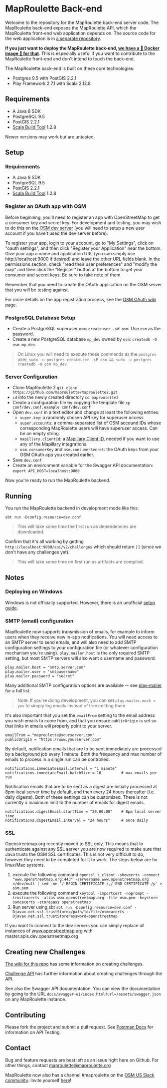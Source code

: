 # MapRoulette Back-end
Welcome to the repository for the MapRoulette back-end server code. The MapRoulette back-end exposes the MapRoulette API, which the MapRoulette front-end web application depends on. The source code for the web application is in [a separate repository](https://github.com/osmlab/maproulette3).

**If you just want to deploy the MapRoulette back-end, [we have a 🚢 Docker image 🚢 for that](https://github.com/maproulette/maproulette2-docker)**. This is especially useful if you want to contribute to the MapRoulette front-end and don't intend to touch the back-end.

The MapRoulette back-end is built on these core technologies:

* Postgres 9.5 with PostGIS 2.2.1
* Play Framework 2.7.1 with Scala 2.12.8

## Requirements

* A Java 8 SDK 
* PostgreSQL 9.5
* PostGIS 2.2.1
* [Scala Build Tool](https://www.scala-sbt.org/download.html) 1.2.8 

Newer versions may work but are untested.

## Setup

### Requirements

* A Java 8 SDK 
* PostgreSQL 9.5
* PostGIS 2.2.1
* [Scala Build Tool](https://www.scala-sbt.org/download.html) 1.2.8 

### Register an OAuth app with OSM

Before beginning, you'll need to register an app with OpenStreetMap to get a consumer key and secret key. For development and testing, you may wish to do this on the [OSM dev server](http://master.apis.dev.openstreetmap.org) (you will need to setup a new user account if you have't used the dev server before).

To register your app, login to your account, go to "My Settings", click on "oauth settings", and then click "Register your Application" near the bottom. Give your app a name and application URL (you can simply use http://localhost:9000 if desired) and leave the other URL fields blank. In the permissions section, check "read their user preferences" and "modify the map" and then click the "Register" button at the bottom to get your consumer and secret keys. Be sure to take note of them.

Remember that you need to create the OAuth application on the OSM server that you will be testing against.

For more details on the app registration process, see the [OSM OAuth wiki page](http://wiki.openstreetmap.org/wiki/OAuth).

### PostgreSQL Database Setup

* Create a PostgreSQL superuser `osm`: `createuser -sW osm`. Use `osm` as the password.
* Create a new PostgreSQL database `mp_dev` owned by `osm`: `createdb -O osm mp_dev`.

> On Linux you will need to execute these commands as the `postgres` user, `sudo -u postgres createuser -sP osm && sudo -u postgres createdb -O osm mp_dev`

### Server Configuration

* Clone MapRoulette 2 `git clone https://github.com/maproulette/maproulette2.git`
* `cd` into the newly created directory `cd maproulette2`
* Create a configuration file by copying the template file `cp conf/dev.conf.example conf/dev.conf`
* Open `dev.conf` in a text editor and change at least the following entries:
    * `super.key`: a randomly chosen API key for superuser access
    * `super.accounts`: a comma-separated list of OSM accound IDs whose corresponding MapRoulette users will have superuser access. Can be an empty string.
    * `mapillary.clientId`: a [Mapillary Client ID](https://www.mapillary.com/dashboard/developers), needed if you want to use any of the Mapillary integrations.
    * `osm.consumerKey` and `osm.consumerSecret`: the OAuth keys from your OSM OAuth app you created earlier.
* Save `dev.conf`
* Create an environment variable for the Swagger API documentation: `export API_HOST=localhost:9000`

Now you're ready to run the MapRoulette backend.

## Running

You run the MapRoulette backend in development mode like this:

`sbt run -Dconfig.resource=dev.conf`

> This will take some time the first run as dependencies are downloaded.

Confirm that it's all working by getting `http://localhost:9000/api/v2/challenges` which should return `[]` (since we don't have any challenges yet).

> This will take some time on first run as artifacts are compiled.

## Notes

### Deploying on Windows

Windows is not officially supported. However, there is an unofficial [setup guide](https://gist.github.com/3710d7f15534ec747423a3117cd7cc9c).

### SMTP (email) configuration

MapRoulette now supports transmission of emails, for example to inform users
when they receive new in-app notifications. You will need access to an SMTP
server to send emails, and will also need to add SMTP configuration settings to
your configuration file (or whatever configuration mechanism you're using).
`play.mailer.host` is the only required SMTP setting, but most SMTP servers
will also want a username and password.

```
play.mailer.host = "smtp.server.com"
play.mailer.user = "smtpusername"
play.mailer.password = "secret"
```

Many additional SMTP configuration options are available -- see
[play-mailer](https://github.com/playframework/play-mailer/blob/master/README.md)
for a full list.

> Note: If you're doing development, you can set `play.mailer.mock = yes` to
> simply log emails instead of transmitting them

It's also important that you set the `emailFrom` setting to the email address
you wish emails to come from, and that you ensure `publicOrigin` is set so that
links in emails will properly point to your server.

```
emailFrom = "maproulette@yourserver.com"
publicOrigin = "https://www.yourserver.com"
```

By default, notification emails that are to be sent immediately are processed
by a background job every 1 minute. Both the frequency and max number of emails
to process in a single run can be controlled.

```
notifications.immediateEmail.interval = "1 minute"
notifications.immediateEmail.batchSize = 10         # max emails per run
```

Notification emails that are to be sent as a digest are initially processed at
8pm local server time by default, and then every 24 hours thereafter (i.e.
daily digests). Both of these settings can be customized. There is not
currently a maximum limit to the number of emails for digest emails.

```
notifications.digestEmail.startTime = "20:00:00"    # 8pm local server time
notifications.digestEmail.interval = "24 hours"     # once daily
```

### SSL

Openstreetmap.org recently moved to SSL only. This means that to authenticate against any SSL server you are now required to make sure that Java trusts the OSM SSL certificates. This is not very difficult to do, however they need to be completed for it to work. The steps below are for linux/Mac systems.

1. execute the following command ```openssl s_client -showcerts -connect "www.openstreetmap.org:443" -servername www.openstreetmap.org </dev/null | sed -ne '/-BEGIN CERTIFICATE-/,/-END CERTIFICATE-/p' > osm.pem```
2. execute the following command ```keytool -importcert -noprompt -trustcacerts -alias www.openstreetmap.org -file osm.pem -keystore osmcacerts -storepass openstreetmap```
3. Run server using sbt ```sbt run -Dconfig.resource=dev.conf -Djavax.net.ssl.trustStore=/path/to/file/osmcacerts -Djavax.net.ssl.trustStorePassword=openstreetmap```

If you want to connect to the dev servers you can simply replace all instances of www.openstreetmap.org with master.apis.dev.openstreetmap.org

## Creating new Challenges

[The wiki for this repo](https://github.com/maproulette/maproulette2/wiki) has some information on creating challenges.

[Challenge API](docs/challenge_api.md) has further information about creating challenges through the API.

See also the Swagger API documentation. You can view the documentation by going to the URL ```docs/swagger-ui/index.html?url=/assets/swagger.json``` on any MapRoulette instance.

## Contributing

Please fork the project and submit a pull request. See [Postman Docs](postman/README.md) for information on API Testing.

## Contact

Bug and feature requests are best left as an issue right here on Github. For other things, contact maproulette@maproulette.org

MapRoulette now also has a channel #maproulette on the [OSM US Slack community](http://osmus.slack.com). Invite yourself [here](https://osmus-slack.herokuapp.com/)!
